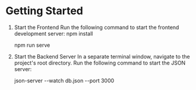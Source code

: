 
# Getting Started

1. Start the Frontend
   Run the following command to start the frontend development server:
   npm install

   npm run serve


2. Start the Backend Server
   In a separate terminal window, navigate to the project's root directory.
   Run the following command to start the JSON server:

   json-server --watch db.json --port 3000
